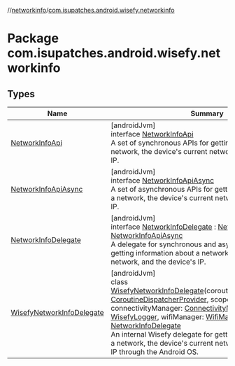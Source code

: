//[networkinfo](../../index.md)/[com.isupatches.android.wisefy.networkinfo](index.md)

# Package com.isupatches.android.wisefy.networkinfo

## Types

| Name | Summary |
|---|---|
| [NetworkInfoApi](-network-info-api/index.md) | [androidJvm]<br>interface [NetworkInfoApi](-network-info-api/index.md)<br>A set of synchronous APIs for getting information about a network, the device's current network, and the device's IP. |
| [NetworkInfoApiAsync](-network-info-api-async/index.md) | [androidJvm]<br>interface [NetworkInfoApiAsync](-network-info-api-async/index.md)<br>A set of asynchronous APIs for getting information about a network, the device's current network, and the device's IP. |
| [NetworkInfoDelegate](-network-info-delegate/index.md) | [androidJvm]<br>interface [NetworkInfoDelegate](-network-info-delegate/index.md) : [NetworkInfoApi](-network-info-api/index.md), [NetworkInfoApiAsync](-network-info-api-async/index.md)<br>A delegate for synchronous and asynchronous APIs for getting information about a network, the device's current network, and the device's IP. |
| [WisefyNetworkInfoDelegate](-wisefy-network-info-delegate/index.md) | [androidJvm]<br>class [WisefyNetworkInfoDelegate](-wisefy-network-info-delegate/index.md)(coroutineDispatcherProvider: [CoroutineDispatcherProvider](../../../core/core/com.isupatches.android.wisefy.core.coroutines/-coroutine-dispatcher-provider/index.md), scope: CoroutineScope, connectivityManager: [ConnectivityManager](https://developer.android.com/reference/kotlin/android/net/ConnectivityManager.html), logger: [WisefyLogger](../../../core/core/com.isupatches.android.wisefy.core.logging/-wisefy-logger/index.md), wifiManager: [WifiManager](https://developer.android.com/reference/kotlin/android/net/wifi/WifiManager.html)) : [NetworkInfoDelegate](-network-info-delegate/index.md)<br>An internal Wisefy delegate for getting information about a network, the device's current network, and the device's IP through the Android OS. |
